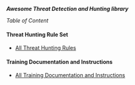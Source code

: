 *****Awesome Threat Detection and Hunting library*****


*Table of Content*

#### Threat Hunting Rule Set
- [All Threat Hunting Rules](https://threat-hunting.github.io/Awesome-ThreatHunting/Threat%20Hunting%20Rule%20Set)

#### Training Documentation and Instructions
- [All Training Documentation and Instructions](https://threat-hunting.github.io/Awesome-ThreatHunting/Training%20Documentation%20and%20Instructions/)



